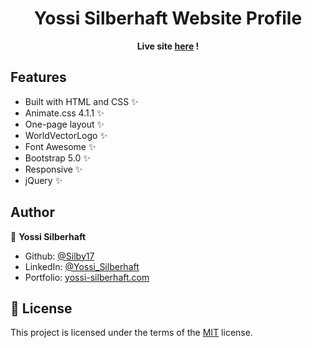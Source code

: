 <h1 align="center">Yossi Silberhaft Website Profile</h1>

<p align="center"><strong> Live site <a href="https://yossi-silberhaft.com">here</a> ! </strong></p>


## Features

- Built with HTML and CSS ✨
- Animate.css 4.1.1 ✨
- One-page layout ✨
- WorldVectorLogo ✨
- Font Awesome ✨
- Bootstrap 5.0 ✨
- Responsive ✨
- jQuery ✨


## Author

👤 **Yossi Silberhaft**

* Github: [@Silby17](https://github.com/Silby17)
* LinkedIn: [@Yossi_Silberhaft](https://linkedin.com/in/yossi-silberhaft/)
* Portfolio: [yossi-silberhaft.com](https://yossi-silberhaft.com)


## 📝 License

This project is licensed under the terms of the [MIT](https://github.com/Silby17/YS-Website-Profile/blob/master/LICENSE.md)
license.